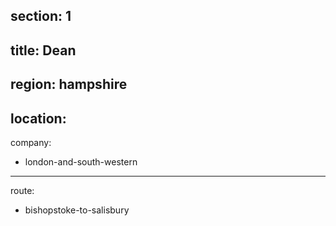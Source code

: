 ﻿section: 1
----
title: Dean
----
region: hampshire
----
location: 
----
company:
- london-and-south-western
----
route:
- bishopstoke-to-salisbury
